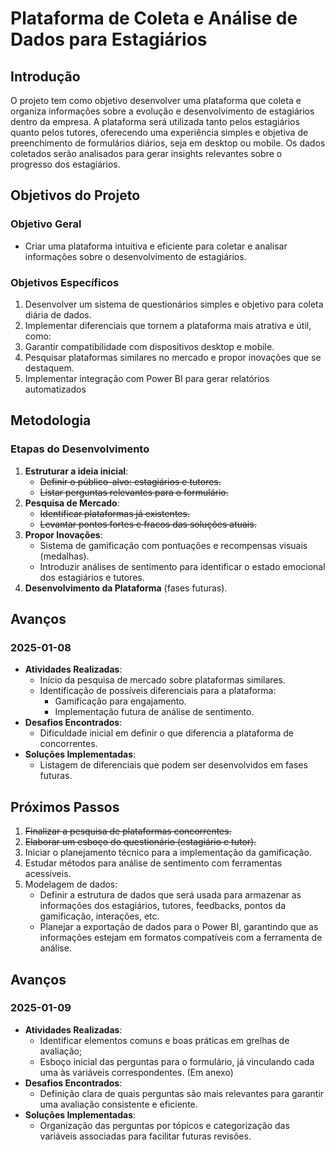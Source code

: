 # Plataforma de Coleta e Análise de Dados para Estagiários


## Introdução
O projeto tem como objetivo desenvolver uma plataforma que coleta e organiza informações sobre a evolução e desenvolvimento de estagiários 
dentro da empresa. A plataforma será utilizada tanto pelos estagiários quanto pelos tutores, oferecendo uma experiência simples e 
objetiva de preenchimento de formulários diários, seja em desktop ou mobile. Os dados coletados serão analisados para gerar insights 
relevantes sobre o progresso dos estagiários.

## Objetivos do Projeto

### Objetivo Geral
- Criar uma plataforma intuitiva e eficiente para coletar e analisar informações sobre o desenvolvimento de estagiários.

### Objetivos Específicos
1. Desenvolver um sistema de questionários simples e objetivo para coleta diária de dados.
2. Implementar diferenciais que tornem a plataforma mais atrativa e útil, como:
3. Garantir compatibilidade com dispositivos desktop e mobile.
4. Pesquisar plataformas similares no mercado e propor inovações que se destaquem.
5. Implementar integração com Power BI para gerar relatórios automatizados

## Metodologia

### Etapas do Desenvolvimento
1. **Estruturar a ideia inicial**:
   - ~~Definir o público-alvo: estagiários e tutores.~~
   - ~~Listar perguntas relevantes para o formulário.~~
2. **Pesquisa de Mercado**:
   - ~~Identificar plataformas já existentes.~~
   - ~~Levantar pontos fortes e fracos das soluções atuais.~~
3. **Propor Inovações**:
   - Sistema de gamificação com pontuações e recompensas visuais (medalhas).
   - Introduzir análises de sentimento para identificar o estado emocional dos estagiários e tutores.
4. **Desenvolvimento da Plataforma** (fases futuras).

## Avanços

### 2025-01-08
- **Atividades Realizadas**:
  - Início da pesquisa de mercado sobre plataformas similares.
  - Identificação de possíveis diferenciais para a plataforma:
    - Gamificação para engajamento.
    - Implementação futura de análise de sentimento.
- **Desafios Encontrados**:
  - Dificuldade inicial em definir o que diferencia a plataforma de concorrentes.
- **Soluções Implementadas**:
  - Listagem de diferenciais que podem ser desenvolvidos em fases futuras.

## Próximos Passos
1. ~~Finalizar a pesquisa de plataformas concorrentes.~~
2. ~~Elaborar um esboço do questionário (estagiário e tutor).~~
3. Iniciar o planejamento técnico para a implementação da gamificação.
4. Estudar métodos para análise de sentimento com ferramentas acessíveis.
5. Modelagem de dados:
   - Definir a estrutura de dados que será usada para armazenar as informações dos estagiários, tutores, feedbacks, pontos da gamificação, interações, etc.
   - Planejar a exportação de dados para o Power BI, garantindo que as informações estejam em formatos compatíveis com a ferramenta de análise.

## Avanços

### 2025-01-09
- **Atividades Realizadas**:
  - Identificar elementos comuns e boas práticas em grelhas de avaliação;
  - Esboço inicial das perguntas para o formulário, já vinculando cada uma às variáveis correspondentes. (Em anexo)
- **Desafios Encontrados**:
  - Definição clara de quais perguntas são mais relevantes para garantir uma avaliação consistente e eficiente.
- **Soluções Implementadas**:
  - Organização das perguntas por tópicos e categorização das variáveis associadas para facilitar futuras revisões.


```python

```
